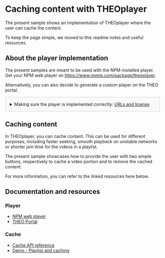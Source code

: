 # Caching content with THEOplayer
The present sample shows an implementation of THEOplayer where the user can cache the content.

To keep the page simple, we moved to this readme notes and useful resources.

## About the player implementation
The present samples are meant to be used with the NPM-installed player. Get your NPM web player on https://www.npmjs.com/package/theoplayer.

Alternatively, you can also decide to generate a custom player on the THEO portal.

<details style="border:1px solid #ccc;padding:1em; background-color:#f9f9f9">
  <summary>Making sure the player is implemented correctly: <u>URLs and license</u></summary>

### Check the URLs
Once you have installed your player, check whether the following URLs need changing to point to the folder containing the player SDK:
* UI CSS library: `href="../../node_modules/theoplayer/ui.css"`
* THEOplayer library: `src="../../node_modules/theoplayer/THEOplayer.js"`
* libraryLocation: `libraryLocation: "../../node_modules/theoplayer/"`

### License
The license included in the implementation only allows for playback on _localhost_.
To play on any other domains, as well as to make sure your license doesn't expire, get your license on  https://portal.theoplayer.com.
</details>

## Caching content
In THEOplayer, you can cache content. This can be used for different purposes, including faster seeking, smooth playback on unstable networks or shorter join time for the videos in a playlist.  

The present sample showcases how to provide the user with two simple buttons, respectively to cache a video portion and to remove the cached content.

For more information, you can refer to the linked resources here below.

## Documentation and resources
### Player
* [NPM web player](https://www.npmjs.com/package/theoplayer)
* [THEO Portal](https://portal.theoplayer.com)

### Cache
* [Cache API reference](https://docs.theoplayer.com/api-reference/web/theoplayer.cache.md)
* [Demo - Playlist and caching](https://www.theoplayer.com/theoplayer-demo-playlist-and-caching)



